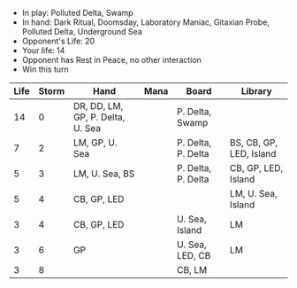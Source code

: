 - In play: Polluted Delta, Swamp
- In hand: Dark Ritual, Doomsday, Laboratory Maniac, Gitaxian Probe, Polluted
  Delta, Underground Sea
- Opponent's Life: 20
- Your life: 14
- Opponent has Rest in Peace, no other interaction
- Win this turn

| Life | Storm | Hand                             | Mana | Board              | Library                 |
| ---- | ----- | -------------------------------- | ---- | ------------------ | ----------------------- |
| 14   | 0     | DR, DD, LM, GP, P. Delta, U. Sea |      | P. Delta, Swamp    |                         |
| 7    | 2     | LM, GP, U. Sea                   |      | P. Delta, P. Delta | BS, CB, GP, LED, Island |
| 5    | 3     | LM, U. Sea, BS                   |      | P. Delta, P. Delta | CB, GP, LED, Island     |
| 5    | 4     | CB, GP, LED                      |      |                    | LM, U. Sea, Island      |
| 3    | 4     | CB, GP, LED                      |      | U. Sea, Island     | LM                      |
| 3    | 6     | GP                               |      | U. Sea, LED, CB    | LM                      |
| 3    | 8     |                                  |      | CB, LM             |                         |
